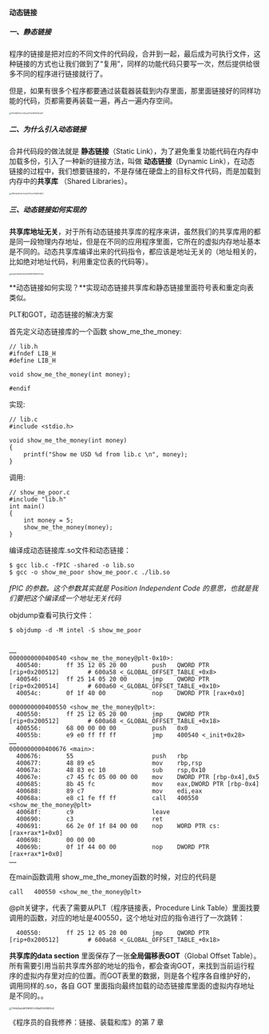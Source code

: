 #### 动态链接

##### 一、静态链接

程序的链接是把对应的不同文件的代码段，合并到一起，最后成为可执行文件，这种链接的方式也让我们做到了“复用”，同样的功能代码只要写一次，然后提供给很多不同的程序进行链接就行了。

但是，如果有很多个程序都要通过装载器装载到内存里面，那里面链接好的同样功能的代码，页都需要再装载一遍，再占一遍内存空间。

<img src="https://liuyang-picbed.oss-cn-shanghai.aliyuncs.com/img/092dfd81e3cc45ea237bb85557bbfa51.jpg" alt="092dfd81e3cc45ea237bb85557bbfa51" style="zoom: 25%;" />

##### 二、为什么引入动态链接

合并代码段的做法就是 **静态链接**（Static Link），为了避免重复功能代码在内存中加载多份，引入了一种新的链接方法，叫做 **动态链接**（Dynamic Link），在动态链接的过程中，我们想要链接的，不是存储在硬盘上的目标文件代码，而是加载到内存中的**共享库** （Shared Libraries）。

<img src="https://liuyang-picbed.oss-cn-shanghai.aliyuncs.com/img/2980d241d3c7cbfa3724cb79b801d160.jpg" alt="2980d241d3c7cbfa3724cb79b801d160" style="zoom:25%;" />

##### 三、动态链接如何实现的

**共享库地址无关**，对于所有动态链接共享库的程序来讲，虽然我们的共享库用的都是同一段物理内存地址，但是在不同的应用程序里面，它所在的虚拟内存地址基本是不同的。动态共享库编译出来的代码指令，都应该是地址无关的（地址相关的，比如绝对地址代码，利用重定位表的代码等）。

<img src="https://liuyang-picbed.oss-cn-shanghai.aliyuncs.com/img/8cab516a92fd3d7e951887808597094a.jpg" alt="8cab516a92fd3d7e951887808597094a" style="zoom:25%;" />

**动态链接如何实现？**实现动态链接共享库和静态链接里面符号表和重定向表类似。

PLT和GOT，动态链接的解决方案

首先定义动态链接库的一个函数 show_me_the_money:

```
// lib.h
#ifndef LIB_H
#define LIB_H

void show_me_the_money(int money);

#endif
```

实现:

```
// lib.c
#include <stdio.h>

void show_me_the_money(int money)
{
    printf("Show me USD %d from lib.c \n", money);
}
```

调用:

```
// show_me_poor.c
#include "lib.h"
int main()
{
    int money = 5;
    show_me_the_money(money);
}
```

编译成动态链接库.so文件和动态链接：

```
$ gcc lib.c -fPIC -shared -o lib.so
$ gcc -o show_me_poor show_me_poor.c ./lib.so
```

*fPIC 的参数。这个参数其实就是 Position Independent Code 的意思，也就是我们要把这个编译成一个地址无关代码*

objdump查看可执行文件：

```
$ objdump -d -M intel -S show_me_poor


……
0000000000400540 <show_me_the_money@plt-0x10>:
  400540:       ff 35 12 05 20 00       push   QWORD PTR [rip+0x200512]        # 600a58 <_GLOBAL_OFFSET_TABLE_+0x8>
  400546:       ff 25 14 05 20 00       jmp    QWORD PTR [rip+0x200514]        # 600a60 <_GLOBAL_OFFSET_TABLE_+0x10>
  40054c:       0f 1f 40 00             nop    DWORD PTR [rax+0x0]

0000000000400550 <show_me_the_money@plt>:
  400550:       ff 25 12 05 20 00       jmp    QWORD PTR [rip+0x200512]        # 600a68 <_GLOBAL_OFFSET_TABLE_+0x18>
  400556:       68 00 00 00 00          push   0x0
  40055b:       e9 e0 ff ff ff          jmp    400540 <_init+0x28>
……
0000000000400676 <main>:
  400676:       55                      push   rbp
  400677:       48 89 e5                mov    rbp,rsp
  40067a:       48 83 ec 10             sub    rsp,0x10
  40067e:       c7 45 fc 05 00 00 00    mov    DWORD PTR [rbp-0x4],0x5
  400685:       8b 45 fc                mov    eax,DWORD PTR [rbp-0x4]
  400688:       89 c7                   mov    edi,eax
  40068a:       e8 c1 fe ff ff          call   400550 <show_me_the_money@plt>
  40068f:       c9                      leave  
  400690:       c3                      ret    
  400691:       66 2e 0f 1f 84 00 00    nop    WORD PTR cs:[rax+rax*1+0x0]
  400698:       00 00 00 
  40069b:       0f 1f 44 00 00          nop    DWORD PTR [rax+rax*1+0x0]
……
```

在main函数调用 show_me_the_money函数的时候，对应的代码是

```
call   400550 <show_me_the_money@plt>
```

@plt关键字，代表了需要从PLT（程序链接表，Procedure Link Table）里面找要调用的函数，对应的地址是400550，这个地址对应的指令进行了一次跳转：

```
  400550:       ff 25 12 05 20 00       jmp    QWORD PTR [rip+0x200512]        # 600a68 <_GLOBAL_OFFSET_TABLE_+0x18>
```

**共享库的data section** 里面保存了一张**全局偏移表GOT**（Global Offset Table）。所有需要引用当前共享库外部的地址的指令，都会查询GOT，来找到当前运行程序的虚拟内存里对应的位置。而GOT表里的数据，则是各个程序各自维护好的，调用同样的.so，各自 GOT 里面指向最终加载的动态链接库里面的虚拟内存地址是不同的。。

<img src="https://liuyang-picbed.oss-cn-shanghai.aliyuncs.com/img/1144d3a2d4f3f4f87c349a93429805c8.jpg" alt="1144d3a2d4f3f4f87c349a93429805c8" style="zoom:33%;" />





《程序员的自我修养：链接、装载和库》的第 7 章